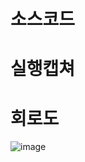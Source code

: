 # 소스코드
# 실행캡쳐
# 회로도
![image](https://user-images.githubusercontent.com/86523413/167850333-a3d17233-f649-4009-8c70-ad54d405240f.png)
